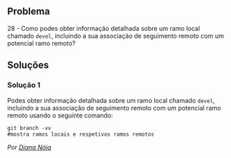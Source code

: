 ## Problema

28 - Como podes obter informação detalhada sobre um ramo local chamado `devel`,
incluindo a sua associação de seguimento remoto com um potencial ramo remoto?

## Soluções

### Solução 1

Podes obter informação detalhada sobre um ramo local chamado `devel`,
incluindo a sua associação de seguimento remoto com um potencial ramo remoto
usando o seguinte comando:

```
git branch -vv
#mostra ramos locais e respetivos ramos remotos
```

*Por [Diana Nóia](https://github.com/DianaNoia)*